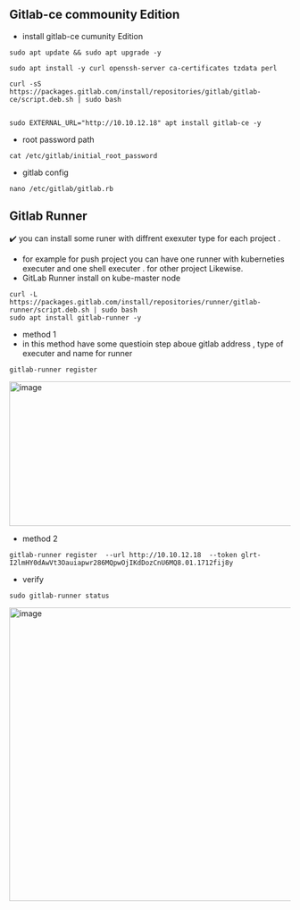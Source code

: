 

## Gitlab-ce commounity Edition
- install gitlab-ce cumunity Edition
```
sudo apt update && sudo apt upgrade -y

sudo apt install -y curl openssh-server ca-certificates tzdata perl

curl -sS https://packages.gitlab.com/install/repositories/gitlab/gitlab-ce/script.deb.sh | sudo bash


sudo EXTERNAL_URL="http://10.10.12.18" apt install gitlab-ce -y

```

- root password path
```
cat /etc/gitlab/initial_root_password
```
- gitlab config
```
nano /etc/gitlab/gitlab.rb
```

## Gitlab Runner
:heavy_check_mark:  you can install some runer with diffrent exexuter type for each project . 
- for example for push project you can have one runner with kuberneties executer and one shell executer . for other project Likewise.
- GitLab Runner install on kube-master node
```
curl -L https://packages.gitlab.com/install/repositories/runner/gitlab-runner/script.deb.sh | sudo bash
sudo apt install gitlab-runner -y
```
- method 1
- in this method have some questioin step aboue gitlab address , type of executer and name for runner
```
gitlab-runner register
```
<img width="1045" height="259" alt="image" src="https://github.com/user-attachments/assets/8910d611-37d0-4f8f-9e92-34ee70356db3" />

- method 2
```
gitlab-runner register  --url http://10.10.12.18  --token glrt-I2lmHY0dAwVt3Oauiapwr286MQpwOjIKdDozCnU6MQ8.01.1712fij8y
```

- verify
```
sudo gitlab-runner status
```
<img width="1067" height="526" alt="image" src="https://github.com/user-attachments/assets/efe05786-ff9b-4ea3-88af-bd66a5efeda4" />
